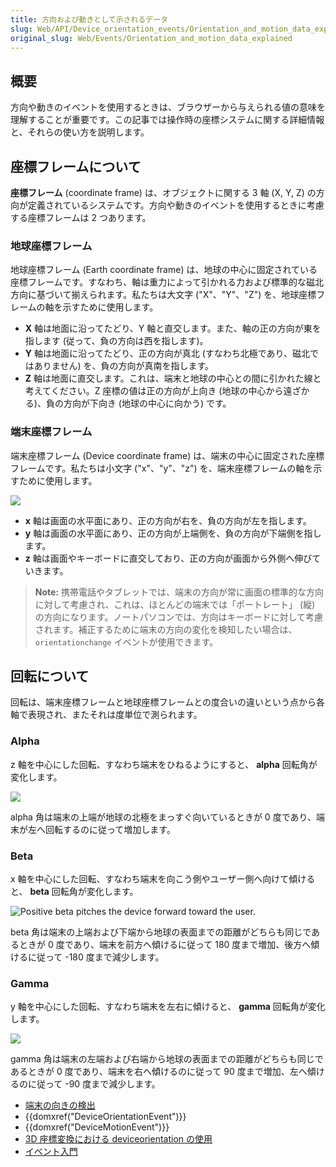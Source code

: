 ```yaml
---
title: 方向および動きとして示されるデータ
slug: Web/API/Device_orientation_events/Orientation_and_motion_data_explained
original_slug: Web/Events/Orientation_and_motion_data_explained
---
```

## 概要

方向や動きのイベントを使用するときは、ブラウザーから与えられる値の意味を理解することが重要です。この記事では操作時の座標システムに関する詳細情報と、それらの使い方を説明します。

## 座標フレームについて

**座標フレーム** (coordinate frame) は、オブジェクトに関する 3 軸 (X, Y, Z) の方向が定義されているシステムです。方向や動きのイベントを使用するときに考慮する座標フレームは 2 つあります。

### 地球座標フレーム

地球座標フレーム (Earth coordinate frame) は、地球の中心に固定されている座標フレームです。すなわち、軸は重力によって引かれる力および標準的な磁北方向に基づいて揃えられます。私たちは大文字 ("X"、"Y"、"Z") を、地球座標フレームの軸を示すために使用します。

- **X** 軸は地面に沿ってたどり、Y 軸と直交します。また、軸の正の方向が東を指します (従って、負の方向は西を指します)。
- **Y** 軸は地面に沿ってたどり、正の方向が真北 (すなわち北極であり、磁北ではありません) を、負の方向が真南を指します。
- **Z** 軸は地面に直交します。これは、端末と地球の中心との間に引かれた線と考えてください。Z 座標の値は正の方向が上向き (地球の中心から遠ざかる)、負の方向が下向き (地球の中心に向かう) です。

### 端末座標フレーム

端末座標フレーム (Device coordinate frame) は、端末の中心に固定された座標フレームです。私たちは小文字 ("x"、"y"、"z") を、端末座標フレームの軸を示すために使用します。

![](axes.png)

- **x** 軸は画面の水平面にあり、正の方向が右を、負の方向が左を指します。
- **y** 軸は画面の水平面にあり、正の方向が上端側を、負の方向が下端側を指します。
- **z** 軸は画面やキーボードに直交しており、正の方向が画面から外側へ伸びていきます。

> **Note:** 携帯電話やタブレットでは、端末の方向が常に画面の標準的な方向に対して考慮され、これは、ほとんどの端末では「ポートレート」 (縦) の方向になります。ノートパソコンでは、方向はキーボードに対して考慮されます。補正するために端末の方向の変化を検知したい場合は、`orientationchange` イベントが使用できます。

## 回転について

回転は、端末座標フレームと地球座標フレームとの度合いの違いという点から各軸で表現され、またそれは度単位で測られます。

### Alpha

z 軸を中心にした回転、すなわち端末をひねるようにすると、 **alpha** 回転角が変化します。

![](alpha.png)

alpha 角は端末の上端が地球の北極をまっすぐ向いているときが 0 度であり、端末が左へ回転するのに従って増加します。

### Beta

x 軸を中心にした回転、すなわち端末を向こう側やユーザー側へ向けて傾けると、 **beta** 回転角が変化します。

![Positive beta pitches the device forward toward the user.](beta2.png)

beta 角は端末の上端および下端から地球の表面までの距離がどちらも同じであるときが 0 度であり、端末を前方へ傾けるに従って 180 度まで増加、後方へ傾けるに従って -180 度まで減少します。

### Gamma

y 軸を中心にした回転、すなわち端末を左右に傾けると、 **gamma** 回転角が変化します。

![](gamma.png)

gamma 角は端末の左端および右端から地球の表面までの距離がどちらも同じであるときが 0 度であり、端末を右へ傾けるのに従って 90 度まで増加、左へ傾けるのに従って -90 度まで減少します。

<section id="Quick_links"><ul><li><a href="/ja/docs/Web/Events/Detecting_device_orientation">端末の向きの検出</a></li><li>{{domxref("DeviceOrientationEvent")}}</li><li>{{domxref("DeviceMotionEvent")}}</li><li><a href="/ja/docs/Web/Events/Using_device_orientation_with_3D_transforms">3D 座標変換における deviceorientation の使用</a></li><li><a href="/ja/docs/Learn/JavaScript/Building_blocks/Events">イベント入門</a></li></ul></section>
